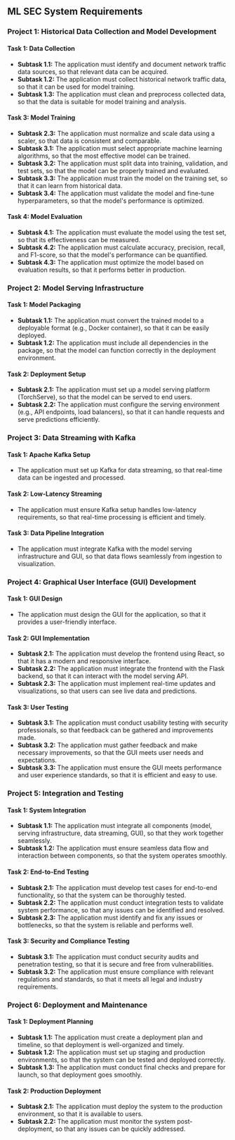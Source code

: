 ## ML SEC System Requirements

### Project 1: Historical Data Collection and Model Development

#### Task 1: Data Collection
- **Subtask 1.1:** The application must identify and document network traffic data sources, so that relevant data can be acquired.
- **Subtask 1.2:** The application must collect historical network traffic data, so that it can be used for model training.
- **Subtask 1.3:** The application must clean and preprocess collected data, so that the data is suitable for model training and analysis.


#### Task 3: Model Training
- **Subtask 2.3:** The application must normalize and scale data using a scaler, so that data is consistent and comparable.
- **Subtask 3.1:** The application must select appropriate machine learning algorithms, so that the most effective model can be trained.
- **Subtask 3.2:** The application must split data into training, validation, and test sets, so that the model can be properly trained and evaluated.
- **Subtask 3.3:** The application must train the model on the training set, so that it can learn from historical data.
- **Subtask 3.4:** The application must validate the model and fine-tune hyperparameters, so that the model's performance is optimized.

#### Task 4: Model Evaluation
- **Subtask 4.1:** The application must evaluate the model using the test set, so that its effectiveness can be measured.
- **Subtask 4.2:** The application must calculate accuracy, precision, recall, and F1-score, so that the model's performance can be quantified.
- **Subtask 4.3:** The application must optimize the model based on evaluation results, so that it performs better in production.

### Project 2: Model Serving Infrastructure

#### Task 1: Model Packaging
- **Subtask 1.1:** The application must convert the trained model to a deployable format (e.g., Docker container), so that it can be easily deployed.
- **Subtask 1.2:** The application must include all dependencies in the package, so that the model can function correctly in the deployment environment.

#### Task 2: Deployment Setup
- **Subtask 2.1:** The application must set up a model serving platform (TorchServe), so that the model can be served to end users.
- **Subtask 2.2:** The application must configure the serving environment (e.g., API endpoints, load balancers), so that it can handle requests and serve predictions efficiently.

### Project 3: Data Streaming with Kafka

#### Task 1: Apache Kafka Setup
- The application must set up Kafka for data streaming, so that real-time data can be ingested and processed.

#### Task 2: Low-Latency Streaming
- The application must ensure Kafka setup handles low-latency requirements, so that real-time processing is efficient and timely.

#### Task 3: Data Pipeline Integration
- The application must integrate Kafka with the model serving infrastructure and GUI, so that data flows seamlessly from ingestion to visualization.

### Project 4: Graphical User Interface (GUI) Development

#### Task 1: GUI Design
- The application must design the GUI for the application, so that it provides a user-friendly interface.

#### Task 2: GUI Implementation
- **Subtask 2.1:** The application must develop the frontend using React, so that it has a modern and responsive interface.
- **Subtask 2.2:** The application must integrate the frontend with the Flask backend, so that it can interact with the model serving API.
- **Subtask 2.3:** The application must implement real-time updates and visualizations, so that users can see live data and predictions.

#### Task 3: User Testing
- **Subtask 3.1:** The application must conduct usability testing with security professionals, so that feedback can be gathered and improvements made.
- **Subtask 3.2:** The application must gather feedback and make necessary improvements, so that the GUI meets user needs and expectations.
- **Subtask 3.3:** The application must ensure the GUI meets performance and user experience standards, so that it is efficient and easy to use.

### Project 5: Integration and Testing

#### Task 1: System Integration
- **Subtask 1.1:** The application must integrate all components (model, serving infrastructure, data streaming, GUI), so that they work together seamlessly.
- **Subtask 1.2:** The application must ensure seamless data flow and interaction between components, so that the system operates smoothly.

#### Task 2: End-to-End Testing
- **Subtask 2.1:** The application must develop test cases for end-to-end functionality, so that the system can be thoroughly tested.
- **Subtask 2.2:** The application must conduct integration tests to validate system performance, so that any issues can be identified and resolved.
- **Subtask 2.3:** The application must identify and fix any issues or bottlenecks, so that the system is reliable and performs well.

#### Task 3: Security and Compliance Testing
- **Subtask 3.1:** The application must conduct security audits and penetration testing, so that it is secure and free from vulnerabilities.
- **Subtask 3.2:** The application must ensure compliance with relevant regulations and standards, so that it meets all legal and industry requirements.

### Project 6: Deployment and Maintenance

#### Task 1: Deployment Planning
- **Subtask 1.1:** The application must create a deployment plan and timeline, so that deployment is well-organized and timely.
- **Subtask 1.2:** The application must set up staging and production environments, so that the system can be tested and deployed correctly.
- **Subtask 1.3:** The application must conduct final checks and prepare for launch, so that deployment goes smoothly.

#### Task 2: Production Deployment
- **Subtask 2.1:** The application must deploy the system to the production environment, so that it is available to users.
- **Subtask 2.2:** The application must monitor the system post-deployment, so that any issues can be quickly addressed.

